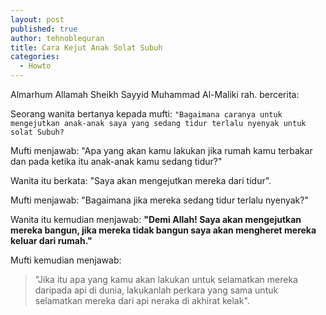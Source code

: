 ```yaml
---
layout: post
published: true
author: tehnoblequran
title: Cara Kejut Anak Solat Subuh
categories:
  - Howto
---
```

Almarhum Allamah Sheikh Sayyid Muhammad Al-Maliki rah. bercerita:

Seorang wanita bertanya kepada mufti: `"Bagaimana caranya untuk mengejutkan anak-anak saya yang sedang tidur terlalu nyenyak untuk solat Subuh?`

Mufti menjawab: "Apa yang akan kamu lakukan jika rumah kamu terbakar dan pada ketika itu anak-anak kamu sedang tidur?" 

Wanita itu berkata: "Saya akan mengejutkan mereka dari tidur".

Mufti menjawab: "Bagaimana jika mereka sedang tidur terlalu nyenyak?"

Wanita itu kemudian menjawab: **"Demi Allah! Saya akan mengejutkan mereka bangun, jika mereka tidak bangun saya akan mengheret mereka keluar dari rumah."**

Mufti kemudian menjawab: 
> "Jika itu apa yang kamu akan lakukan untuk selamatkan mereka daripada api di dunia, lakukanlah perkara yang sama untuk selamatkan mereka dari api neraka di akhirat kelak".
